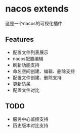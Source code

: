 # nacos extends

这是一个nacos的可视化插件

## Features
* 配置文件列表展示
* nacos配置编辑
* 刷新功能支持
* 命名空间创建、编辑、删除支持
* 配置文件创建、删除支持
* 更新防呆
* 配置文件对比

## TODO
* 服务中心监控支持
* 历史版本对比支持
